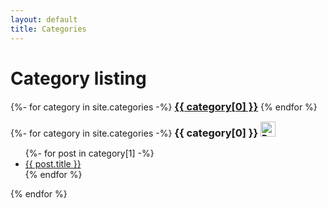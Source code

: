 ```yaml
---
layout: default
title: Categories
---
```


<!-- Begin code @ categories/index.md -->

# Category listing

<div class="catcloud">
{%- for category in site.categories -%}
  <a href="#{{ category[0] }}"><h3 style="display:inline;">{{ category[0] }}</h3></a>
{% endfor %}
</div>

<p></p>

<div class="catcloud">
{%- for category in site.categories -%}
  <a name="{{ category[0] }}"><h3 style="display:inline;">{{ category[0] }}</h3></a>
  <a href="{{ category[0] | prepend: 'categories/' | relative_url }}">
    <h4 style="display:inline;">
        <img src="{{ '/assets/images/arrow-58-32.png' | relative_url }}" width="24" height="24" alt="Dedicated page for {{ category[0] }}">
    </h4>
  </a>
  <ul>
    {%- for post in category[1] -%}
      <li><a href="{{ post.url| relative_url }}">{{ post.title }}</a></li>
    {% endfor %}
  </ul>
{% endfor %}
<div>

<!-- End code @ categories/index.md -->
